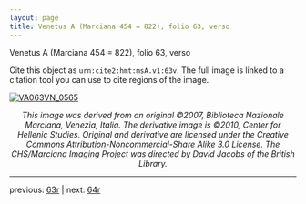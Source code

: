 ```yaml
---
layout: page
title: Venetus A (Marciana 454 = 822), folio 63, verso
---
```


Venetus A (Marciana 454 = 822), folio 63, verso

Cite this object as `urn:cite2:hmt:msA.v1:63v`.  The full image is linked to a citation tool you can use to cite regions of the image.

[![VA063VN_0565](http://www.homermultitext.org/iipsrv?IIIF=/project/homer/pyramidal/deepzoom/hmt/vaimg/2017a/VA063VN_0565.tif/full/800,/0/default.jpg)](http://www.homermultitext.org/ict2/?urn=urn:cite2:hmt:vaimg.2017a:VA063VN_0565) 

<p style="text-align: center; font-style: italic;">This image was derived from an original ©2007, Biblioteca Nazionale Marciana, Venezia, Italia. The derivative image is ©2010, Center for Hellenic Studies. Original and derivative are licensed under the Creative Commons Attribution-Noncommercial-Share Alike 3.0 License. The CHS/Marciana Imaging Project was directed by David Jacobs of the British Library.</p>

---

previous: [63r](../63r/) | next: [64r](../64r/)